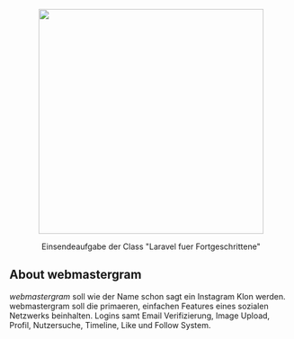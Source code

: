 <p align="center"><a href="https://www.webmasters-fernakademie.de"><img src="https://www.webmasters-fernakademie.de/images/wfa_img/logo-wfa.png?1571290125" width="400"></a></p>
<p align="center">
Einsendeaufgabe der Class "Laravel fuer Fortgeschrittene"
</p>

## About webmastergram
*webmastergram* soll wie der Name schon sagt ein Instagram Klon werden. webmastergram soll die primaeren, einfachen Features eines sozialen Netzwerks beinhalten. Logins samt Email Verifizierung, Image Upload, Profil, Nutzersuche, Timeline, Like und Follow System. 
